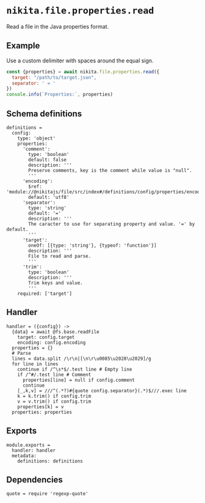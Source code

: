 
# `nikita.file.properties.read`

Read a file in the Java properties format.

## Example

Use a custom delimiter with spaces around the equal sign.

```js
const {properties} = await nikita.file.properties.read({
  target: "/path/to/target.json",
  separator: ' = '
})
console.info(`Properties:`, properties)
```

## Schema definitions

    definitions =
      config:
        type: 'object'
        properties:
          'comment':
            type: 'boolean'
            default: false
            description: '''
            Preserve comments, key is the comment while value is "null".
            '''
          'encoding':
            $ref: 'module://@nikitajs/file/src/index#/definitions/config/properties/encoding'
            default: 'utf8'
          'separator':
            type: 'string'
            default: '='
            description: '''
            The caracter to use for separating property and value. '=' by default.
            '''
          'target':
            oneOf: [{type: 'string'}, {typeof: 'function'}]
            description: '''
            File to read and parse.
            '''
          'trim':
            type: 'boolean'
            description: '''
            Trim keys and value.
            '''
        required: ['target']

## Handler

    handler = ({config}) ->
      {data} = await @fs.base.readFile
        target: config.target
        encoding: config.encoding
      properties = {}
      # Parse
      lines = data.split /\r\n|[\n\r\u0085\u2028\u2029]/g
      for line in lines
        continue if /^\s*$/.test line # Empty line
        if /^#/.test line # Comment
          properties[line] = null if config.comment
          continue
        [_,k,v] = ///^(.*?)#{quote config.separator}(.*)$///.exec line
        k = k.trim() if config.trim
        v = v.trim() if config.trim
        properties[k] = v
      properties: properties

## Exports

    module.exports =
      handler: handler
      metadata:
        definitions: definitions

## Dependencies

    quote = require 'regexp-quote'
